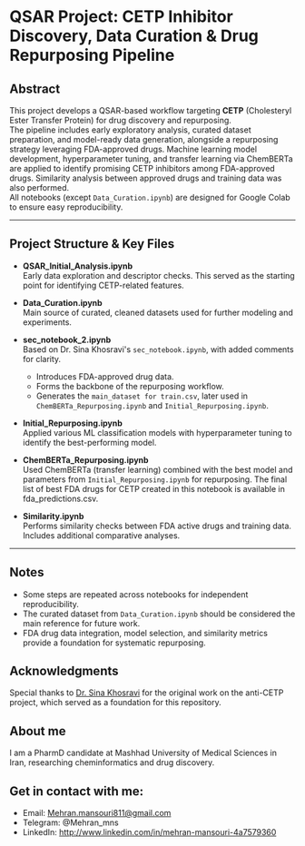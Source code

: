 # QSAR Project: CETP Inhibitor Discovery, Data Curation & Drug Repurposing Pipeline

## Abstract

This project develops a QSAR-based workflow targeting **CETP** (Cholesteryl Ester Transfer Protein) for drug discovery and repurposing.\
The pipeline includes early exploratory analysis, curated dataset preparation, and model-ready data generation, alongside a repurposing strategy leveraging FDA-approved drugs. Machine learning model development, hyperparameter tuning, and transfer learning via ChemBERTa are applied to identify promising CETP inhibitors among FDA-approved drugs. Similarity analysis between approved drugs and training data was also performed.\
All notebooks (except `Data_Curation.ipynb`) are designed for Google Colab to ensure easy reproducibility.

---

## Project Structure & Key Files

- **QSAR\_Initial\_Analysis.ipynb**\
  Early data exploration and descriptor checks. This served as the starting point for identifying CETP-related features.

- **Data\_Curation.ipynb**\
  Main source of curated, cleaned datasets used for further modeling and experiments.

- **sec\_notebook\_2.ipynb**\
  Based on Dr. Sina Khosravi's `sec_notebook.ipynb`, with added comments for clarity.

  - Introduces FDA-approved drug data.
  - Forms the backbone of the repurposing workflow.
  - Generates the `main_dataset for train.csv`, later used in `ChemBERTa_Repurposing.ipynb` and `Initial_Repurposing.ipynb`.

- **Initial\_Repurposing.ipynb**\
  Applied various ML classification models with hyperparameter tuning to identify the best-performing model.

- **ChemBERTa\_Repurposing.ipynb**\
  Used ChemBERTa (transfer learning) combined with the best model and parameters from `Initial_Repurposing.ipynb` for repurposing. The final list of best FDA drugs for CETP created in this notebook is available in fda_predictions.csv.

- **Similarity.ipynb**\
  Performs similarity checks between FDA active drugs and training data. Includes additional comparative analyses.

---

## Notes

- Some steps are repeated across notebooks for independent reproducibility.
- The curated dataset from `Data_Curation.ipynb` should be considered the main reference for future work.
- FDA drug data integration, model selection, and similarity metrics provide a foundation for systematic repurposing.


## Acknowledgments
Special thanks to [Dr. Sina Khosravi](https://github.com/khosravisina/anti_CETP) for the original work on the anti-CETP project, which served as a foundation for this repository.

## About me
I am a PharmD candidate at Mashhad University of Medical Sciences in Iran, researching cheminformatics and drug discovery.

## Get in contact with me:
- Email: Mehran.mansouri811@gmail.com
- Telegram: @Mehran_mns
- LinkedIn: http://www.linkedin.com/in/mehran-mansouri-4a7579360
